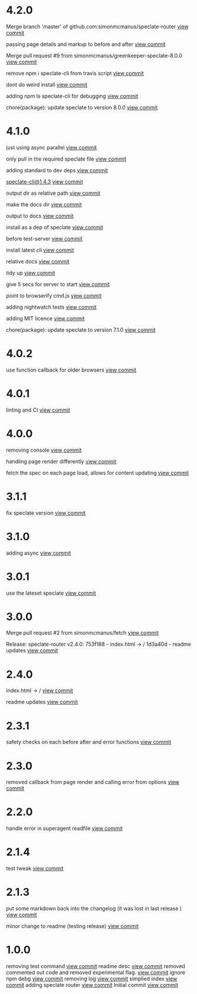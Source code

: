 

# 4.2.0

Merge branch 'master' of github.com:simonmcmanus/speclate-router [view commit](http://github.com/$3/$packageName/commit/b34089a2cb296f5e6b79f6780fb493bc25a901c5) 

passing page  details and markup to before and after [view commit](http://github.com/$3/$packageName/commit/2e3945c0e8dd3ab4c3332b9ce9205652e81b37dc) 

Merge pull request #9 from simonmcmanus/greenkeeper-speclate-8.0.0 [view commit](http://github.com/$3/$packageName/commit/8538f3fce205efe18843196999852e0d361536a6) 

remove npm i speclate-cli from travis script [view commit](http://github.com/$3/$packageName/commit/bed8b1fda90286e6b25df8c3e5babb878f1cdc65) 

dont do weird install [view commit](http://github.com/$3/$packageName/commit/85b72bbb1cbd0ba62e4906028558a86da45244a7) 

adding npm ls speclate-cli for debugging [view commit](http://github.com/$3/$packageName/commit/4e7f4817e0769132e30ccd33cbf51ba2effe66b2) 

chore(package): update speclate to version 8.0.0 [view commit](http://github.com/$3/$packageName/commit/651b3cae6ee7e5669ecbe888b095b8a06d938af2) 

 

# 4.1.0

just using async parallel [view commit](http://github.com/$3/$packageName/commit/962661a8cf68812540170bbc9f79251c2982bf84) 

only pull in the required speclate file [view commit](http://github.com/$3/$packageName/commit/7f7ff92acc14ec3f80d77d019fd114f262052cdb) 

adding standard to dev deps [view commit](http://github.com/$3/$packageName/commit/90809841566f034c8e04879c00333b893683147f) 

speclate-cli@1.4.3 [view commit](http://github.com/$3/$packageName/commit/3bafa7c28a956aa83d864dc2cd779cd055b49146) 

output dir as relative path [view commit](http://github.com/$3/$packageName/commit/87c28d243af8d1d4425b06a7b57db1b1a9f44059) 

make the docs dir [view commit](http://github.com/$3/$packageName/commit/0c22a138ccc8ab1ea63b1c4dae78dd8308915fa8) 

output to docs [view commit](http://github.com/$3/$packageName/commit/e8f285d7cf7fec82b4291036010af97a7fb894cf) 

install as a dep of speclate [view commit](http://github.com/$3/$packageName/commit/5a8b437a92cf6a70c867222789abd26601e8bc84) 

before test-server [view commit](http://github.com/$3/$packageName/commit/2c61840d9252f3be9b483e88bdf81fcb3d1e1228) 

install latest cli [view commit](http://github.com/$3/$packageName/commit/63c8f6379e459dce1ad211c35c074b374a7810b3) 

relative docs [view commit](http://github.com/$3/$packageName/commit/2212416995bd55166addec222d75097a1bc7a928) 

tidy up [view commit](http://github.com/$3/$packageName/commit/c38dcac3b26e767fa12a77e1f2eba01da9615c5b) 

give 5 secs for server to start [view commit](http://github.com/$3/$packageName/commit/66ff4b6db7f7729cc82659394c6e42af7c848416) 

point to browserify cmd.js [view commit](http://github.com/$3/$packageName/commit/d025367724e8f8e90353bd74bf9a077f57aa6c6f) 

adding nightwatch tests [view commit](http://github.com/$3/$packageName/commit/73627ac91d291619f0efbcaff8b863782bb2de1f) 

adding MIT licence [view commit](http://github.com/$3/$packageName/commit/991f3be45019b54c5f24a96b5edd689a66238025) 

chore(package): update speclate to version 7.1.0 [view commit](http://github.com/$3/$packageName/commit/b83975ffc57854fb51ff123b44ee0e01a4a96ea1) 

 

# 4.0.2

use function callback for older browsers [view commit](http://github.com/$3/$packageName/commit/db5c731e5651374737fdb7f6cee0dea82e646fe5) 

 

# 4.0.1

linting and CI [view commit](http://github.com/$3/$packageName/commit/4010359a7ab5640e2eb5b1373039665f7153d694) 

 

# 4.0.0

removing console [view commit](http://github.com/$3/$packageName/commit/e0d6fd193aca7f3c792ee95357eafa7bfc953821) 

handling page render differently [view commit](http://github.com/$3/$packageName/commit/897f7b3ca57ed0ed649b585b9e411f0f3d180255) 

fetch the spec on each page load, allows for content updating [view commit](http://github.com/$3/$packageName/commit/524d3e34f677abdaafe71d69a20dd93bf973b2fe) 

 

# 3.1.1

fix speclate version [view commit](http://github.com/$3/$packageName/commit/6f75331e70022672c3bfc17b05a90d9cdeb9ae67) 

 

# 3.1.0

adding async [view commit](http://github.com/$3/$packageName/commit/0150f8e640eacda88646e00a27eff68c86749808) 

 

# 3.0.1

use the lateset speclate [view commit](http://github.com/$3/$4/commit/a45f742f590bc357ebb2d4c9fc6aaa54283f45ef) 

 

# 3.0.0

Merge pull request #2 from simonmcmanus/fetch [view commit](http://github.com/$3/$4/commit/2f50956d628b26ad7a72e1c2eaf28bccaff1263b) 

Release: speclate-router v2.4.0: 753f188 - index.html -> / 1d3a40d - readme updates [view commit](http://github.com/$3/$4/commit/fbc57524cee5d9e0a84d6925278004fbc83ce3cf) 

 

# 2.4.0

index.html -> / [view commit](http://github.com/$3/$4/commit/753f188307cf066d88c200eefc6d912f3cfc0411) 

readme updates [view commit](http://github.com/$3/$4/commit/1d3a40d690dc502b2a5053865791bba4b4a0179d) 

 

# 2.3.1

safety checks on each before after and error functions [view commit](http://github.com/$3/$4/commit/5808c53ac01ee23feca6abf7ed757530df1a7985) 

 

# 2.3.0

removed callback from page render and calling error from options [view commit](http://github.com/$3/$4/commit/38e6dd37298c15225f81006df0c712eef5c3f57c) 

 

# 2.2.0

handle error in superagent readfile [view commit](http://github.com/$3/$4/commit/0cbdcce23dfb9679a6bc1df1c6cbc9e90edf3a36) 

 

# 2.1.4

test tweak [view commit](http://github.com/$3/$4/commit/351129778c1ef1cbfbaa43f067bbee6c9d231aff) 

 

# 2.1.3

put some markdown back into the changelog (it was lost in last release ) [view commit](http://github.com/$3/$4/commit/c34854b19cbb76bf4c8a9bcca90723e169ea5662) 

minor change to readme (testing release) [view commit](http://github.com/$3/$4/commit/9ba8f7a17dda8fef92ce2ef61ec207b835b66082) 

 

# 1.0.0

removing test command [view commit](http://github.com/$3/$4/commit/9053eb64b3b40d1bd97cb06f1be220b136d92bfa)
readme desc [view commit](http://github.com/$3/$4/commit/11c4a567dc271a9d96d536a062e53545911bd4c5)
removed commented out code and removed experimental flag. [view commit](http://github.com/$3/$4/commit/0bb64d1e231905f01c279e18b4c48eb80e101846)
ignore npm debg [view commit](http://github.com/$3/$4/commit/2949f6273636d688229acad0af147b7c9a3e8428)
removing log [view commit](http://github.com/$3/$4/commit/4eb51642fb6435654548aeca4d83f1674d26d661)
simplied index [view commit](http://github.com/$3/$4/commit/c0cf7e96053424e0eae69ed382f2d6d2abc824d0)
adding speclate router [view commit](http://github.com/$3/$4/commit/d7408bfc2064ca82d81987b61b9a633cb4a3c1d6)
Initial commit [view commit](http://github.com/$3/$4/commit/1575bd91e00c163df737ee4849074c5ea3080127)
